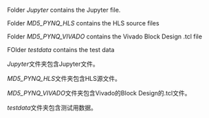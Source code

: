 Folder *Jupyter* contains the Jupyter file. 

Folder *MD5_PYNQ_HLS* contains the HLS source files 

Folder *MD5_PYNQ_VIVADO* contains the Vivado Block Design .tcl file

FOlder *testdata* contains the test data

*Jupyter*文件夹包含Jupyter文件。 

*MD5_PYNQ_HLS*文件夹包含HLS源文件。

*MD5_PYNQ_VIVADO*文件夹包含Vivado的Block Design的.tcl文件。

*testdata*文件夹包含测试用数据。

